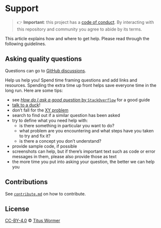 # Support

> 👉 **Important**: this project has a [code of conduct][coc].
> By interacting with this repository and community you agree to abide by its
> terms.

This article explains how and where to get help.
Please read through the following guidelines.

## Asking quality questions

Questions can go to [GitHub discussions][chat].

Help us help you!
Spend time framing questions and add links and resources.
Spending the extra time up front helps save everyone time in the long run.
Here are some tips:

*   see [*How do I ask a good question* by `StackOverflow`][how-to-ask] for a
    good guide
*   [talk to a duck][rubberduck]!
*   don’t fall for the [XY problem][xy]
*   search to find out if a similar question has been asked
*   try to define what you need help with:
    *   is there something in particular you want to do?
    *   what problem are you encountering and what steps have you taken to try
        and fix it?
    *   is there a concept you don’t understand?
*   provide sample code, if possible
*   screenshots can help, but if there’s important text such as code or error
    messages in them, please also provide those as text
*   the more time you put into asking your question, the better we can help you

## Contributions

See [`contribute.md`][contribute] on how to contribute.

## License

[CC-BY-4.0][license] © [Titus Wormer][author]

<!-- Definitions -->

[license]: https://creativecommons.org/licenses/by/4.0/

[author]: https://wooorm.com

[rubberduck]: https://rubberduckdebugging.com

[xy]: https://meta.stackexchange.com/questions/66377/what-is-the-xy-problem/66378#66378

[chat]: https://github.com/wooorm/markdown-rs/discussions

[contribute]: contribute.md

[coc]: code-of-conduct.md

[how-to-ask]: https://stackoverflow.com/help/how-to-ask
